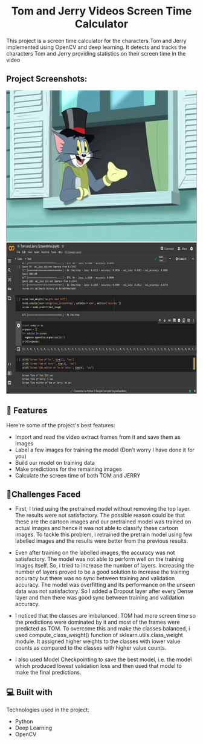 <h1 align="center" id="title">Tom and Jerry Videos Screen Time Calculator</h1>

<p id="description">This project is a screen time calculator for the characters Tom and Jerry implemented using OpenCV and deep learning. It detects and tracks the characters Tom and Jerry providing statistics on their screen time in the video</p>

<h2>Project Screenshots:</h2>

<img src="https://github.com/Samarth1410/Tom-and-Jerry-Video-Screentime-Calculator/blob/master/Training%20Frames/frame100.jpg" alt="project-screenshot" width="1000" height="400/">

<img src="https://github.com/Samarth1410/Tom-and-Jerry-Video-Screentime-Calculator/blob/master/Output%20Screen.png" alt="project-screenshot" width="1000" height="400/">

  
  
<h2>🧐 Features</h2>

Here're some of the project's best features:

*   Import and read the video extract frames from it and save them as images
*   Label a few images for training the model (Don’t worry I have done it for you)
*   Build our model on training data
*   Make predictions for the remaining images
*   Calculate the screen time of both TOM and JERRY

<h2>🤔Challenges Faced</h2>

*   First, I tried using the pretrained model without removing the top layer. The results were not satisfactory. The possible reason could be that these are the cartoon images and our pretrained model was trained on actual images and hence it was not able to classify these cartoon images. To tackle this problem, i retrained the pretrain model using few labelled images and the results were better from the previous results.

*   Even after training on the labelled images, the accuracy was not satisfactory. The model was not able to perform well on the training images itself. So, i tried to increase the number of layers. Increasing the number of layers proved to be a good solution to increase the training accuracy but there was no sync between training and validation accuracy. The model was overfitting and its performance on the unseen data was not satisfactory. So I added a Dropout layer after every Dense layer and then there was good sync between training and validation accuracy.

*   I noticed that the classes are imbalanced. TOM had more screen time so the predictions were dominated by it and most of the frames were predicted as TOM. To overcome this and make the classes balanced, i used compute_class_weight() function of sklearn.utils.class_weight module. It assigned higher weights to the classes with lower value counts as compared to the classes with higher value counts.

*   I also used Model Checkpointing to save the best model, i.e. the model which produced lowest validation loss and then used that model to make the final predictions.  
  
<h2>💻 Built with</h2>

Technologies used in the project:

*   Python
*   Deep Learning
*   OpenCV
